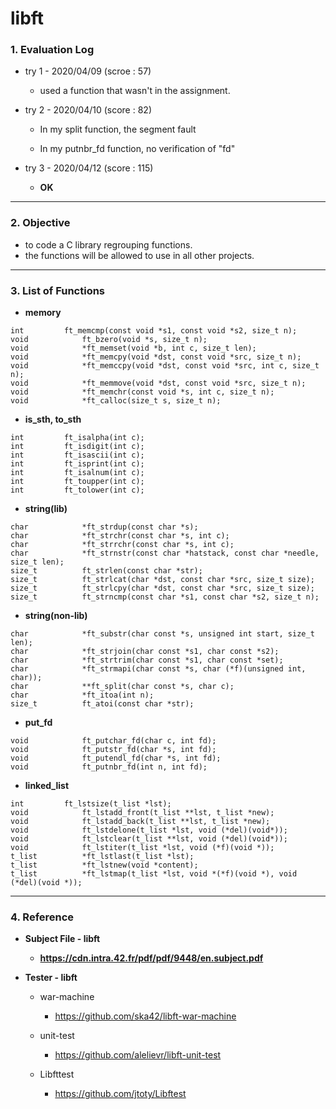 # libft
### 1. Evaluation Log
- try 1 - 2020/04/09 (scroe : 57)

  - used a function that wasn't in the assignment.
- try 2 - 2020/04/10 (score : 82)

  - In my split function, the segment fault

  - In my putnbr_fd function, no verification of "fd"
- try 3 - 2020/04/12 (score : 115)

  - **OK**
___
### 2. Objective
- to code a C library regrouping functions.
- the functions will be allowed to use in all other projects.
___
### 3. List of Functions
- **memory**
```
int			ft_memcmp(const void *s1, const void *s2, size_t n);
void			ft_bzero(void *s, size_t n);
void			*ft_memset(void *b, int c, size_t len);
void			*ft_memcpy(void	*dst, const void *src, size_t n);
void			*ft_memccpy(void *dst, const void *src, int c, size_t n);
void			*ft_memmove(void *dst, const void *src, size_t n);
void			*ft_memchr(const void *s, int c, size_t n);
void			*ft_calloc(size_t s, size_t n);
```
- **is_sth, to_sth**
```
int			ft_isalpha(int c);
int			ft_isdigit(int c);
int			ft_isascii(int c);
int			ft_isprint(int c);
int			ft_isalnum(int c);
int			ft_toupper(int c);
int			ft_tolower(int c);
```
- **string(lib)**
```
char			*ft_strdup(const char *s);
char			*ft_strchr(const char *s, int c);
char			*ft_strrchr(const char *s, int c);
char			*ft_strnstr(const char *hatstack, const char *needle, size_t len);
size_t			ft_strlen(const char *str);
size_t			ft_strlcat(char *dst, const char *src, size_t size);
size_t			ft_strlcpy(char *dst, const char *src, size_t size);
size_t			ft_strncmp(const char *s1, const char *s2, size_t n);
```
- **string(non-lib)**
```
char			*ft_substr(char const *s, unsigned int start, size_t len);
char			*ft_strjoin(char const *s1, char const *s2);
char			*ft_strtrim(char const *s1, char const *set);
char			*ft_strmapi(char const *s, char (*f)(unsigned int, char));
char			**ft_split(char const *s, char c);
char			*ft_itoa(int n);
size_t			ft_atoi(const char *str);
```
- **put_fd**
```
void			ft_putchar_fd(char c, int fd);
void			ft_putstr_fd(char *s, int fd);
void			ft_putendl_fd(char *s, int fd);
void			ft_putnbr_fd(int n, int fd);
```
- **linked_list**
```
int			ft_lstsize(t_list *lst);
void			ft_lstadd_front(t_list **lst, t_list *new);
void			ft_lstadd_back(t_list **lst, t_list *new);
void			ft_lstdelone(t_list *lst, void (*del)(void*));
void			ft_lstclear(t_list **lst, void (*del)(void*));
void			ft_lstiter(t_list *lst, void (*f)(void *));
t_list			*ft_lstlast(t_list *lst);
t_list			*ft_lstnew(void *content);
t_list			*ft_lstmap(t_list *lst, void *(*f)(void *), void (*del)(void *));
```
---

### 4. Reference

- **Subject File - libft**
  - **https://cdn.intra.42.fr/pdf/pdf/9448/en.subject.pdf**
- **Tester - libft**

  - war-machine
    - https://github.com/ska42/libft-war-machine

  - unit-test
    - https://github.com/alelievr/libft-unit-test

  - Libfttest
    - https://github.com/jtoty/Libftest